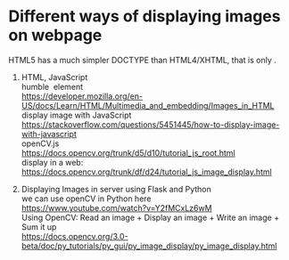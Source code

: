 # Different ways of displaying images on webpage

HTML5 has a much simpler DOCTYPE than HTML4/XHTML, that is only <!DOCTYPE html>.    

1. HTML, JavaScript  
humble <img> element  
https://developer.mozilla.org/en-US/docs/Learn/HTML/Multimedia_and_embedding/Images_in_HTML   
display image with JavaScript    
https://stackoverflow.com/questions/5451445/how-to-display-image-with-javascript  
openCV.js      
https://docs.opencv.org/trunk/d5/d10/tutorial_js_root.html  
display in a web: https://docs.opencv.org/trunk/df/d24/tutorial_js_image_display.html  


2. Displaying Images in server using Flask and Python    
we can use openCV in Python here  
https://www.youtube.com/watch?v=Y2fMCxLz6wM  
Using OpenCV: Read an image + Display an image + Write an image + Sum it up   
https://docs.opencv.org/3.0-beta/doc/py_tutorials/py_gui/py_image_display/py_image_display.html  

